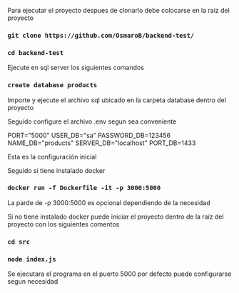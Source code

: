 Para ejecutar el proyecto despues de clonarlo debe colocarse en la raiz del proyecto
### `git clone https://github.com/OsmaroB/backend-test/`
### `cd backend-test`

Ejecute en sql server los siguientes comandos
### `create database products`

Importe y ejecute el archivo sql  ubicado en la carpeta database dentro del proyecto

Seguido configure el archivo .env segun sea conveniente

PORT="5000"
USER_DB="sa"
PASSWORD_DB=123456
NAME_DB="products"
SERVER_DB="localhost"
PORT_DB=1433

Esta es la configuración inicial 

Seguido si tiene instalado docker 
### `docker run -f Dockerfile -it -p 3000:5000 `

La parde de -p 3000:5000 es opcional dependiendo de la necesidad

Si no tiene instalado docker puede iniciar el proyecto dentro de la raíz del proyecto con los siguientes comentos

### `cd src`
### `node index.js`

Se ejecutara el programa en el puerto 5000 por defecto puede configurarse segun necesidad
